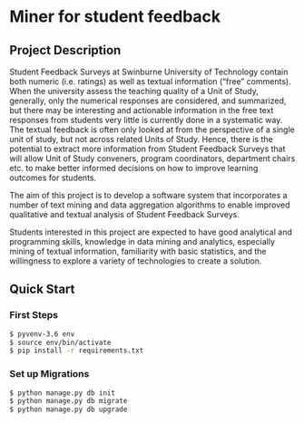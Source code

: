 # Miner for student feedback

## Project Description

Student Feedback Surveys at Swinburne University of Technology contain both numeric (i.e. ratings) as well as textual information (“free” comments). When the university assess the teaching quality of a Unit of Study, generally, only the numerical responses are considered, and summarized, but there may be interesting and actionable information in the free text responses from students very little is currently done in a systematic way. The textual feedback is often only looked at from the perspective of a single unit of study, but not across related Units of Study. Hence, there is the potential to extract more information from
Student Feedback Surveys that will allow Unit of Study conveners, program coordinators, department chairs etc. to make better informed decisions on how to improve learning outcomes for students.

The aim of this project is to develop a software system that incorporates a number of text mining and data aggregation algorithms to enable improved qualitative and textual analysis of Student Feedback Surveys.

Students interested in this project are expected to have good analytical and programming skills, knowledge in data mining and analytics, especially mining of textual information, familiarity with basic statistics, and the willingness to explore a variety of technologies to create a solution.

## Quick Start

### First Steps

```sh
$ pyvenv-3.6 env
$ source env/bin/activate
$ pip install -r requirements.txt
```

### Set up Migrations

```sh
$ python manage.py db init
$ python manage.py db migrate
$ python manage.py db upgrade
```

